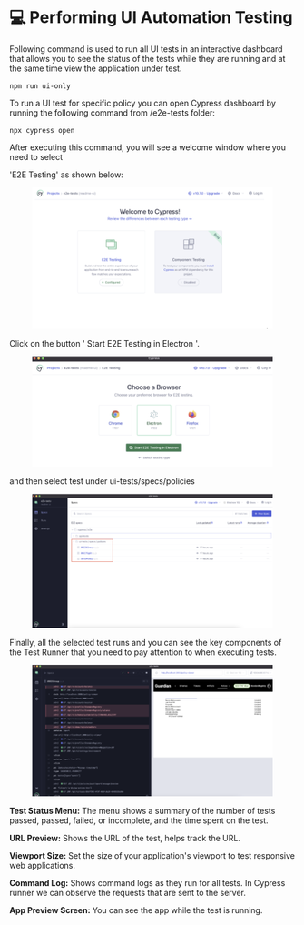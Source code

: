 # 💻 Performing UI Automation Testing

Following command is used to run all UI tests in an interactive dashboard that allows you to see the status of the tests while they are running and at the same time view the application under test.

```
npm run ui-only 
```

To run a UI test for specific policy you can open Cypress dashboard by running the following command from /e2e-tests folder:

```
npx cypress open 
```

After executing this command, you will see a welcome window where you need to select&#x20;

'E2E Testing' as shown below:

<figure><img src="../../.gitbook/assets/image (7).png" alt=""><figcaption></figcaption></figure>

Click on the button ' Start E2E Testing in Electron '.

<figure><img src="../../.gitbook/assets/image (9).png" alt=""><figcaption></figcaption></figure>

and then select test under ui-tests/specs/policies

<figure><img src="../../.gitbook/assets/image (8).png" alt=""><figcaption></figcaption></figure>

Finally, all the selected test runs and you can see the key components of the Test Runner that you need to pay attention to when executing tests.

<figure><img src="../../.gitbook/assets/image (2) (1).png" alt=""><figcaption></figcaption></figure>

**Test Status Menu:** The menu shows a summary of the number of tests passed, passed, failed, or incomplete, and the time spent on the test.&#x20;

**URL Preview:** Shows the URL of the test, helps track the URL.&#x20;

**Viewport Size:** Set the size of your application's viewport to test responsive web applications.&#x20;

**Command Log:** Shows command logs as they run for all tests. In Cypress runner we can observe the requests that are sent to the server.&#x20;

**App Preview Screen:** You can see the app while the test is running.&#x20;
